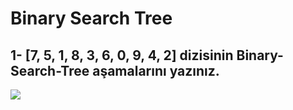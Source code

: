 # Binary Search Tree

## 1- [7, 5, 1, 8, 3, 6, 0, 9, 4, 2] dizisinin Binary-Search-Tree aşamalarını yazınız.

![](C:\Users\Dora\Desktop\Binary.jpg)
